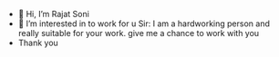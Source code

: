 - 👋 Hi, I’m Rajat Soni
- 👀 I’m interested in to work for u
Sir:
I am a hardworking person and really suitable for your work.
give me a chance to work with you
- Thank you

<!---
rajatsoni1996/rajatsoni1996 is a ✨ special ✨ repository because its `README.md` (this file) appears on your GitHub profile.
You can click the Preview link to take a look at your changes.
--->

